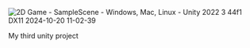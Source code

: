 ![2D Game - SampleScene - Windows, Mac, Linux - Unity 2022 3 44f1 _DX11_ 2024-10-20 11-02-39](https://github.com/user-attachments/assets/467e94c6-8385-406d-8303-dababa88f374)

My third unity project
